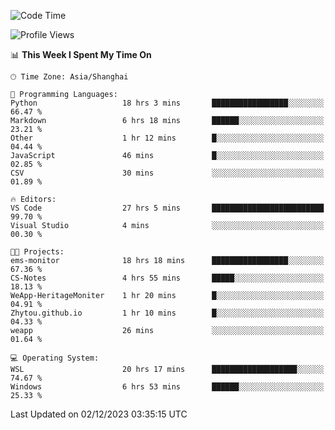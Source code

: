 <!--START_SECTION:waka-->
![Code Time](http://img.shields.io/badge/Code%20Time-1%2C419%20hrs%2051%20mins-blue)

![Profile Views](http://img.shields.io/badge/Profile%20Views-0-blue)

📊 **This Week I Spent My Time On** 

```text
🕑︎ Time Zone: Asia/Shanghai

💬 Programming Languages: 
Python                   18 hrs 3 mins       █████████████████░░░░░░░░   66.47 % 
Markdown                 6 hrs 18 mins       ██████░░░░░░░░░░░░░░░░░░░   23.21 % 
Other                    1 hr 12 mins        █░░░░░░░░░░░░░░░░░░░░░░░░   04.44 % 
JavaScript               46 mins             █░░░░░░░░░░░░░░░░░░░░░░░░   02.85 % 
CSV                      30 mins             ░░░░░░░░░░░░░░░░░░░░░░░░░   01.89 % 

🔥 Editors: 
VS Code                  27 hrs 5 mins       █████████████████████████   99.70 % 
Visual Studio            4 mins              ░░░░░░░░░░░░░░░░░░░░░░░░░   00.30 % 

🐱‍💻 Projects: 
ems-monitor              18 hrs 18 mins      █████████████████░░░░░░░░   67.36 % 
CS-Notes                 4 hrs 55 mins       █████░░░░░░░░░░░░░░░░░░░░   18.13 % 
WeApp-HeritageMoniter    1 hr 20 mins        █░░░░░░░░░░░░░░░░░░░░░░░░   04.91 % 
Zhytou.github.io         1 hr 10 mins        █░░░░░░░░░░░░░░░░░░░░░░░░   04.33 % 
weapp                    26 mins             ░░░░░░░░░░░░░░░░░░░░░░░░░   01.64 % 

💻 Operating System: 
WSL                      20 hrs 17 mins      ███████████████████░░░░░░   74.67 % 
Windows                  6 hrs 53 mins       ██████░░░░░░░░░░░░░░░░░░░   25.33 % 
```


 Last Updated on 02/12/2023 03:35:15 UTC
<!--END_SECTION:waka-->
